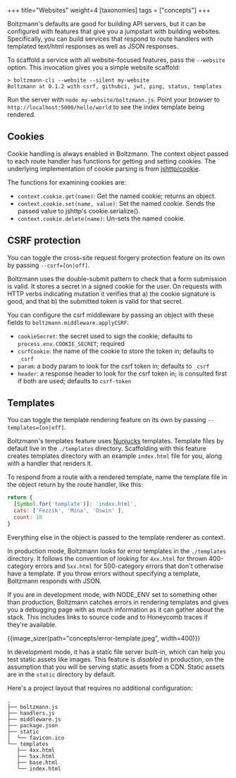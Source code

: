 +++
title="Websites"
weight=4
[taxonomies]
tags = ["concepts"]
+++

Boltzmann's defaults are good for building API servers, but it can be configured
with features that give you a jumpstart with building websites. Specifically,
you can build services that respond to route handlers with templated text/html
responses as well as JSON responses.

<!-- more -->

To scaffold a service with all website-focused features, pass the `--website` option.
This invocation gives you a simple website scaffold:

```shell
> boltzmann-cli --website --silent my-website
Boltzmann at 0.1.2 with csrf, githubci, jwt, ping, status, templates
```

Run the server with `node my-website/boltzmann.js`. Point your browser to
`http://localhost:5000/hello/world` to see the index template being rendered.

## Cookies

Cookie handling is always enabled in Boltzmann. The context object passed to
each route handler has functions for getting and setting cookies. The underlying
implementation of cookie parsing is from
[jshttp/cookie](https://github.com/jshttp/cookie).

The functions for examining cookies are:

* `context.cookie.get(name)`: Get the named cookie; returns an object.
* `context.cookie.set(name, value)`: Set the named cookie. Sends the passed
  value to jshttp's cookie.serialize().
* `context.cookie.delete(name)`: Un-sets the named cookie.

## CSRF protection

You can toggle the cross-site request forgery protection feature on its own by
passing `--csrf=[on|off]`.

Boltzmann uses the double-submit pattern to check that a form submission is
valid. It stores a secret in a signed cookie for the user. On requests with HTTP
verbs indicating mutation it verifies that a) the cookie signature is good, and
that b) the submitted token is valid for that secret.

You can configure the csrf middleware by passing an object with these fields
to `boltzmann.middleware.applyCSRF`:

- `cookieSecret`: the secret used to sign the cookie; defaults to
  `process.env.COOKIE_SECRET`; required
- `csrfCookie`: the name of the cookie to store the token in; defaults to
  `_csrf`
- `param`: a body param to look for the csrf token in; defaults to `_csrf`
- `header`: a response header to look for the csrf token in; is consulted first
  if both are used; defaults to `csrf-token`

## Templates

You can toggle the template rendering feature on its own by passing
`--templates=[on|off]`.

Boltzmann's templates feature uses
[Nunjucks](https://mozilla.github.io/nunjucks/) templates. Template files by
default live in the `./templates` directory. Scaffolding with this feature
creates templates directory with an example `index.html` file for you, along
with a handler that renders it.

To respond from a route with a rendered template, name the template file in the
object return by the route handler, like this:

```js
return {
  [Symbol.for('template')]: 'index.html',
  cats: ['Fezzik', 'Mina', 'Oswin' ],
  count: 10
}
```

Everything else in the object is passed to the template renderer as context.

In production mode, Boltzmann looks for error templates in the `./templates`
directory. It follows the convention of looking for `4xx.html` for thrown
400-category errors and `5xx.html` for 500-category errors that don't otherwise
have a template. If you throw errors without specifying a template, Boltzmann
responds with JSON.

If you are in development mode, with NODE_ENV set to something other than
production, Boltzmann catches errors in rendering templates and gives you a
debugging page with as much information as it can gather about the stack. This
includes links to source code and to Honeycomb traces if they're available.

{{image_sizer(path="concepts/error-template.jpeg", width=400)}}

In development mode, it has a static file server built-in, which can help you
test static assets like images. This feature is *disabled* in production, on
the assumption that you will be serving static assets from a CDN. Static assets
are in the `static` directory by default.

Here's a project layout that requires no additional configuration:

```shell
.
├── boltzmann.js
├── handlers.js
├── middleware.js
├── package.json
├── static
│  └── favicon.ico
└── templates
   ├── 4xx.html
   ├── 5xx.html
   ├── base.html
   └── index.html
```
